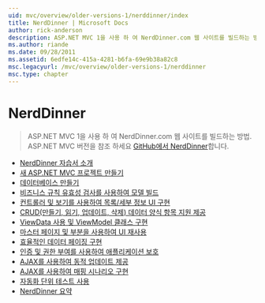 ```yaml
---
uid: mvc/overview/older-versions-1/nerddinner/index
title: NerdDinner | Microsoft Docs
author: rick-anderson
description: ASP.NET MVC 1을 사용 하 여 NerdDinner.com 웹 사이트를 빌드하는 방법. ASP.NET MVC 3 버전의 경우 GitHub에서 nerddinner를 방문 합니다.
ms.author: riande
ms.date: 09/28/2011
ms.assetid: 6edfe14c-415a-4281-b6fa-69e9b38a82c8
msc.legacyurl: /mvc/overview/older-versions-1/nerddinner
msc.type: chapter
---
```

<a name="nerddinner"></a>NerdDinner
====================
> ASP.NET MVC 1을 사용 하 여 NerdDinner.com 웹 사이트를 빌드하는 방법. ASP.NET MVC 버전을 참조 하세요 [GitHub에서 NerdDinner](https://github.com/AspNetMVPSamples/NerdDinner)합니다.


- [NerdDinner 자습서 소개](introducing-the-nerddinner-tutorial.md)
- [새 ASP.NET MVC 프로젝트 만들기](create-a-new-aspnet-mvc-project.md)
- [데이터베이스 만들기](create-a-database.md)
- [비즈니스 규칙 유효성 검사를 사용하여 모델 빌드](build-a-model-with-business-rule-validations.md)
- [컨트롤러 및 보기를 사용하여 목록/세부 정보 UI 구현](use-controllers-and-views-to-implement-a-listingdetails-ui.md)
- [CRUD(만들기, 읽기, 업데이트, 삭제) 데이터 양식 항목 지원 제공](provide-crud-create-read-update-delete-data-form-entry-support.md)
- [ViewData 사용 및 ViewModel 클래스 구현](use-viewdata-and-implement-viewmodel-classes.md)
- [마스터 페이지 및 부분을 사용하여 UI 재사용](re-use-ui-using-master-pages-and-partials.md)
- [효율적인 데이터 페이징 구현](implement-efficient-data-paging.md)
- [인증 및 권한 부여를 사용하여 애플리케이션 보호](secure-applications-using-authentication-and-authorization.md)
- [AJAX를 사용하여 동적 업데이트 제공](use-ajax-to-deliver-dynamic-updates.md)
- [AJAX를 사용하여 매핑 시나리오 구현](use-ajax-to-implement-mapping-scenarios.md)
- [자동화 단위 테스트 사용](enable-automated-unit-testing.md)
- [NerdDinner 요약](nerddinner-wrap-up.md)
